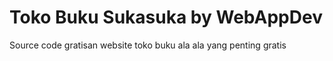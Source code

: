 # Toko Buku Sukasuka by WebAppDev
 Source code gratisan website toko buku ala ala yang penting gratis
